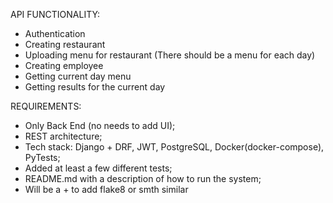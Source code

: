 API FUNCTIONALITY:
- Authentication
- Creating restaurant
- Uploading menu for restaurant (There should be a menu for each day)
- Creating employee
- Getting current day menu
- Getting results for the current day





REQUIREMENTS:
- Only Back End (no needs to add UI);
- REST architecture;
- Tech stack: Django + DRF, JWT, PostgreSQL, Docker(docker-compose),
PyTests;
- Added at least a few different tests;
- README.md with a description of how to run the system;
- Will be a + to add flake8 or smth similar